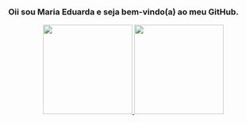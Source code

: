 ### Oii sou Maria Eduarda e seja bem-vindo(a) ao meu GitHub.
<div align="center">
  <a href="https://github.com/projetomarieduss">
  <img height="180em" src="https://github-readme-stats.vercel.app/api?username=projetomarieduss&show_icons=true&theme=dracula&include_all_commits=true&count_private=true"/>
  <img height="180em" src="https://github-readme-stats.vercel.app/api/top-langs/?username=projetomarieduss&layout=compact&langs_count=7&theme=dracula"/>
</div>
 
